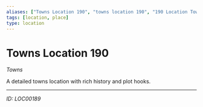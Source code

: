 ```yaml
---
aliases: ["Towns Location 190", "towns location 190", "190 Location Towns"]
tags: [location, place]
type: location
---
```


# Towns Location 190

*Towns*

A detailed towns location with rich history and plot hooks.

---
*ID: LOC00189*